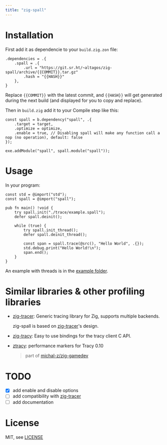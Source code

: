 ```yaml
---
title: "zig-spall"
---
```


# Installation

First add it as dependencie to your `build.zig.zon` file:

```zig
.dependencies = .{
    .spall = .{
        .url = "https://git.sr.ht/~altagos/zig-spall/archive/{{COMMIT}}.tar.gz"
        .hash = "{{HASH}}"
    },
}
```

Replace `{{COMMIT}}` with the latest commit, and `{{HASH}}` will get generated during the next build (and displayed for you to copy and replace).

Then in `build.zig` add it to your Compile step like this:

```zig
const spall = b.dependency("spall", .{
    .target = target,
    .optimize = optimize,
    .enable = true, // Disabling spall will make any function call a nop (no operation), default: false
});

exe.addModule("spall", spall.module("spall"));
```

# Usage

In your program:

```zig
const std = @import("std");
const spall = @import("spall");

pub fn main() !void {
    try spall.init("./trace/example.spall");
    defer spall.deinit();

    while (true) {
        try spall.init_thread();
        defer spall.deinit_thread();

        const span = spall.trace(@src(), "Hello World", .{});
        std.debug.print("Hello World!\n");
        span.end();
    }
}
```

An example with threads is in the [example folder](https://git.sr.ht/~altagos/zig-spall/tree/main/item/example).

# Similar libraries & other profiling libraries

- [zig-tracer](https://github.com/nektro/zig-tracer/): Generic tracing library for Zig, supports multiple backends.

  zig-spall is based on [zig-tracer](https://github.com/nektro/zig-tracer/)'s design.

- [zig-tracy](https://github.com/cipharius/zig-tracy/tree/master): Easy to use bindings for the tracy client C API.
- [ztracy](https://github.com/michal-z/zig-gamedev/tree/main/libs/ztracy): performance markers for Tracy 0.10

  > part of [michal-z/zig-gamedev](https://github.com/michal-z/zig-gamedev)

# TODO

- [x] add enable and disable options
- [ ] add compatibility with [zig-tracer](https://github.com/nektro/zig-tracer/)
- [ ] add documentation

# License

MIT, see [LICENSE](https://github.com/altagos/zig-spall/blob/main/LICENSE)
